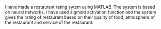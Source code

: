 I have made a restaurant rating sytem using MATLAB. The system is based on neural networks. I have used sigmoid activation function and the system gives the rating of restaurant based on their quality of food, atmosphere of the restaurant and service of the restaurant.
